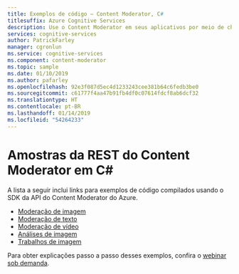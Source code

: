 ```yaml
---
title: Exemplos de código – Content Moderator, C#
titlesuffix: Azure Cognitive Services
description: Use o Content Moderator em seus aplicativos por meio de chamadas à API REST.
services: cognitive-services
author: PatrickFarley
manager: cgronlun
ms.service: cognitive-services
ms.component: content-moderator
ms.topic: sample
ms.date: 01/10/2019
ms.author: pafarley
ms.openlocfilehash: 92e3f087d5ec4d1233243cee381b64c6fedb3be0
ms.sourcegitcommit: c61777f4aa47b91fb4df0c07614fdcf8ab6dcf32
ms.translationtype: HT
ms.contentlocale: pt-BR
ms.lasthandoff: 01/14/2019
ms.locfileid: "54264233"
---
```

# <a name="content-moderator-rest-samples-in-c"></a>Amostras da REST do Content Moderator em C#

A lista a seguir inclui links para exemplos de código compilados usando o SDK da API do Content Moderator do Azure.

- [Moderação de imagem](https://github.com/MicrosoftContentModerator/ContentModerator-API-Samples/tree/master/ImageModeration)
- [Moderação de texto](https://github.com/MicrosoftContentModerator/ContentModerator-API-Samples/tree/master/TextModeration)
- [Moderação de vídeo](https://github.com/MicrosoftContentModerator/ContentModerator-API-Samples/tree/master/VideoModeration)
- [Análises de imagem](https://github.com/MicrosoftContentModerator/ContentModerator-API-Samples/tree/master/ImageReviews)
- [Trabalhos de imagem](https://github.com/MicrosoftContentModerator/ContentModerator-API-Samples/tree/master/ImageJob)

Para obter explicações passo a passo desses exemplos, confira o [webinar sob demanda](https://info.microsoft.com/cognitive-services-content-moderator-ondemand.html).
